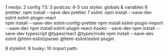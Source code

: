 1 nextjs: 
2 config TS:
3 postcss: 
4-5 css styles: globals & variables
6 prettier: npm install --save-dev  prettier
7 eslint:
npm install --save-dev eslint eslint-plugin-react  
npm install --save-dev eslint-config-prettier
npm install eslint-plugin-import --save-dev
npm install eslint-plugin-react-hooks --save-dev
npm install --save-dev typescript @types/react @types/node
npm install --save-dev eslint @html-eslint/parser @html-eslint/eslint-plugin



8 stylelint: 
9 husky:
10 import path: 

